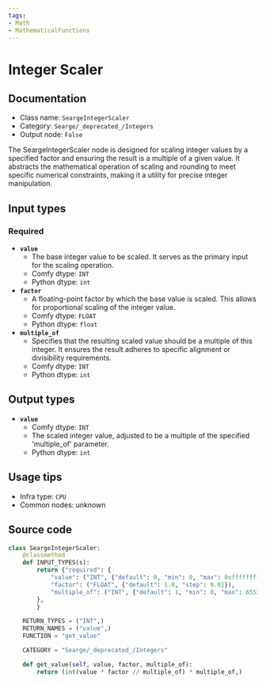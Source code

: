 ```yaml
---
tags:
- Math
- MathematicalFunctions
---
```


# Integer Scaler
## Documentation
- Class name: `SeargeIntegerScaler`
- Category: `Searge/_deprecated_/Integers`
- Output node: `False`

The SeargeIntegerScaler node is designed for scaling integer values by a specified factor and ensuring the result is a multiple of a given value. It abstracts the mathematical operation of scaling and rounding to meet specific numerical constraints, making it a utility for precise integer manipulation.
## Input types
### Required
- **`value`**
    - The base integer value to be scaled. It serves as the primary input for the scaling operation.
    - Comfy dtype: `INT`
    - Python dtype: `int`
- **`factor`**
    - A floating-point factor by which the base value is scaled. This allows for proportional scaling of the integer value.
    - Comfy dtype: `FLOAT`
    - Python dtype: `float`
- **`multiple_of`**
    - Specifies that the resulting scaled value should be a multiple of this integer. It ensures the result adheres to specific alignment or divisibility requirements.
    - Comfy dtype: `INT`
    - Python dtype: `int`
## Output types
- **`value`**
    - Comfy dtype: `INT`
    - The scaled integer value, adjusted to be a multiple of the specified 'multiple_of' parameter.
    - Python dtype: `int`
## Usage tips
- Infra type: `CPU`
- Common nodes: unknown


## Source code
```python
class SeargeIntegerScaler:
    @classmethod
    def INPUT_TYPES(s):
        return {"required": {
            "value": ("INT", {"default": 0, "min": 0, "max": 0xffffffffffffffff}),
            "factor": ("FLOAT", {"default": 1.0, "step": 0.01}),
            "multiple_of": ("INT", {"default": 1, "min": 0, "max": 65536}),
        },
        }

    RETURN_TYPES = ("INT",)
    RETURN_NAMES = ("value",)
    FUNCTION = "get_value"

    CATEGORY = "Searge/_deprecated_/Integers"

    def get_value(self, value, factor, multiple_of):
        return (int(value * factor // multiple_of) * multiple_of,)

```
